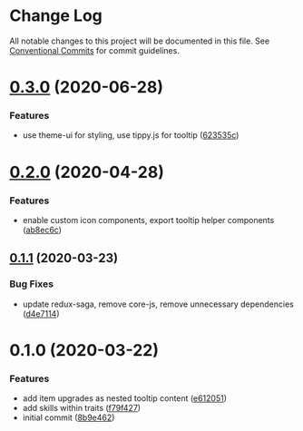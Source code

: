 # Change Log

All notable changes to this project will be documented in this file.
See [Conventional Commits](https://conventionalcommits.org) for commit guidelines.

# [0.3.0](https://github.com/ManuelHaag/gw2-ui/tree/master/packages/gw2-ui-components/compare/gw2-ui-components@0.2.0...gw2-ui-components@0.3.0) (2020-06-28)


### Features

* use theme-ui for styling, use tippy.js for tooltip ([623535c](https://github.com/ManuelHaag/gw2-ui/tree/master/packages/gw2-ui-components/commit/623535cb7394845af12f80fa640a2cfd317d21d7))





# [0.2.0](https://github.com/ManuelHaag/gw2-ui/tree/master/packages/gw2-ui-components/compare/gw2-ui-components@0.1.1...gw2-ui-components@0.2.0) (2020-04-28)


### Features

* enable custom icon components, export tooltip helper components ([ab8ec6c](https://github.com/ManuelHaag/gw2-ui/tree/master/packages/gw2-ui-components/commit/ab8ec6ccaec8b6483446e8a58b714bf209edbd86))





## [0.1.1](https://github.com/ManuelHaag/gw2-ui/tree/master/packages/gw2-ui-components/compare/gw2-ui-components@0.1.0...gw2-ui-components@0.1.1) (2020-03-23)


### Bug Fixes

* update redux-saga, remove core-js, remove unnecessary dependencies ([d4e7114](https://github.com/ManuelHaag/gw2-ui/tree/master/packages/gw2-ui-components/commit/d4e71142a66d720f71edad94ef652406d47bf2fe))





# 0.1.0 (2020-03-22)


### Features

* add item upgrades as nested tooltip content ([e612051](https://github.com/ManuelHaag/gw2-ui/tree/master/packages/gw2-ui-components/commit/e6120517b15b1b21ae4f3e96228ad95e1b427566))
* add skills within traits ([f79f427](https://github.com/ManuelHaag/gw2-ui/tree/master/packages/gw2-ui-components/commit/f79f42756a43acc006404839bb72f25d17a40aee))
* initial commit ([8b9e462](https://github.com/ManuelHaag/gw2-ui/tree/master/packages/gw2-ui-components/commit/8b9e46288d3804f92ae87ddb0e41d23bdaa0126b))
